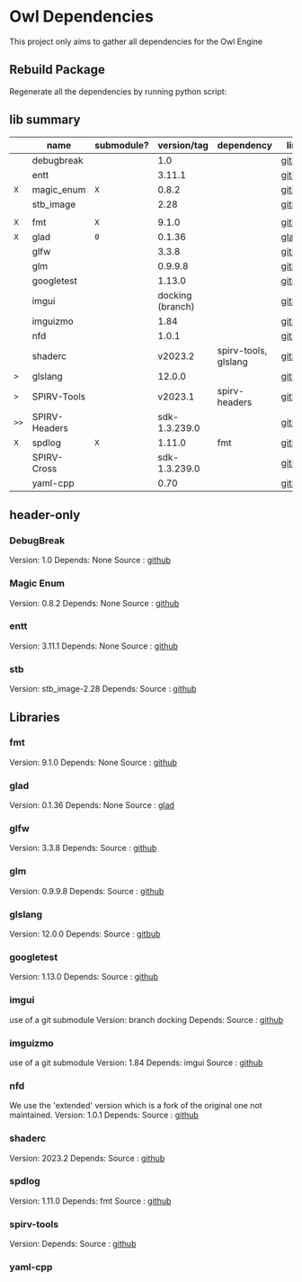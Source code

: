 # Owl Dependencies

This project only aims to gather all dependencies for the Owl Engine

## Rebuild Package

Regenerate all the dependencies by running python script:

## lib summary

|       | name          | submodule? | version/tag      | dependency           | link                                                        |
|-------|---------------|------------|------------------|----------------------|-------------------------------------------------------------|
| ` `   | debugbreak    | ` `        | 1.0              |                      | [github](https://github.com/scottt/debugbreak)              |
| ` `   | entt          | ` `        | 3.11.1           |                      | [github](https://github.com/skypjack/entt)                  |
| `X`   | magic_enum    | `X`        | 0.8.2            |                      | [github](https://github.com/Neargye/magic_enum)             |
| ` `   | stb_image     | ` `        | 2.28             |                      | [github](https://github.com/nothings/stb)                   |
|       |               |            |                  |                      |                                                             |
| `X`   | fmt           | `X`        | 9.1.0            |                      | [github](https://github.com/fmtlib/fmt)                     |
| `X`   | glad          | `0`        | 0.1.36           |                      | [glad](https://glad.dav1d.de/)                              |
| ` `   | glfw          | ` `        | 3.3.8            |                      | [github](https://github.com/glfw/glfw)                      |
| ` `   | glm           | ` `        | 0.9.9.8          |                      | [github](https://github.com/g-truc/glm)                     |
| ` `   | googletest    | ` `        | 1.13.0           |                      | [github](https://github.com/google/googletest)              |
| ` `   | imgui         | ` `        | docking (branch) |                      | [github](https://github.com/ocornut/imgui)                  |
| ` `   | imguizmo      | ` `        | 1.84             |                      | [github](https://github.com/CedricGuillemet/ImGuizmo)       |
| ` `   | nfd           | ` `        | 1.0.1            |                      | [github](https://github.com/btzy/nativefiledialog-extended) |
| ` `   | shaderc       | ` `        | v2023.2          | spirv-tools, glslang | [github](https://github.com/google/shaderc/)                |
| `> `  | glslang       | ` `        | 12.0.0           |                      | [github](https://github.com/KhronosGroup/glslang)           |
| `> `  | SPIRV-Tools   | ` `        | v2023.1          | spirv-headers        | [github](https://github.com/KhronosGroup/SPIRV-Tools)       |
| `>> ` | SPIRV-Headers | ` `        | sdk-1.3.239.0    |                      | [github](https://github.com/KhronosGroup/SPIRV-Headers)     |
| `X`   | spdlog        | `X`        | 1.11.0           | fmt                  | [github](https://github.com/gabime/spdlog)                  |
| ` `   | SPIRV-Cross   | ` `        | sdk-1.3.239.0    |                      | [github](https://github.com/KhronosGroup/SPIRV-Cross)       |
| ` `   | yaml-cpp      | ` `        | 0.70             |                      | [github](https://github.com/jbeder/yaml-cpp)                |

## header-only

### DebugBreak

Version: 1.0
Depends: None
Source : [github](https://github.com/scottt/debugbreak)

### Magic Enum

Version: 0.8.2
Depends: None
Source : [github](https://github.com/Neargye/magic_enum)

### entt

Version: 3.11.1
Depends: None
Source : [github](https://github.com/skypjack/entt)

### stb

Version: stb_image-2.28
Depends:
Source : [github](https://github.com/nothings/stb)

## Libraries

### fmt

Version: 9.1.0
Depends: None
Source : [github](https://github.com/fmtlib/fmt)

### glad

Version: 0.1.36
Depends: None
Source : [glad](https://glad.dav1d.de/)

### glfw

Version: 3.3.8
Depends:
Source : [github](https://github.com/glfw/glfw)

### glm

Version: 0.9.9.8
Depends:
Source : [github](https://github.com/g-truc/glm)

### glslang

Version: 12.0.0
Depends:
Source : [gitbub](https://github.com/KhronosGroup/glslang)

### googletest

Version: 1.13.0
Depends:
Source : [github](https://github.com/google/googletest)

### imgui

use of a git submodule
Version: branch docking
Depends:
Source : [github](https://github.com/ocornut/imgui)

### imguizmo

use of a git submodule
Version: 1.84
Depends: imgui
Source : [github](https://github.com/CedricGuillemet/ImGuizmo)

### nfd

We use the 'extended' version which is a fork of the original one not maintained. 
Version: 1.0.1
Depends:
Source : [github](https://github.com/btzy/nativefiledialog-extended)

### shaderc

Version: 2023.2
Depends:
Source : [github](https://github.com/google/shaderc/)

### spdlog

Version: 1.11.0
Depends: fmt
Source : [github](https://github.com/gabime/spdlog)

### spirv-tools

Version:
Depends:
Source : [github](https://github.com/KhronosGroup/SPIRV-Tools)

### yaml-cpp



